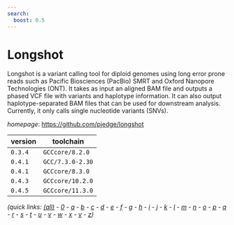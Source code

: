 ```yaml
---
search:
  boost: 0.5
---
```

# Longshot

Longshot is a variant calling tool for diploid genomes using long error prone reads such as Pacific  Biosciences (PacBio) SMRT and Oxford Nanopore Technologies (ONT). It takes as input an aligned BAM file and outputs  a phased VCF file with variants and haplotype information. It can also output haplotype-separated BAM files that can  be used for downstream analysis. Currently, it only calls single nucleotide variants (SNVs).

*homepage*: <https://github.com/pjedge/longshot>

version | toolchain
--------|----------
``0.3.4`` | ``GCCcore/8.2.0``
``0.4.1`` | ``GCC/7.3.0-2.30``
``0.4.1`` | ``GCCcore/8.3.0``
``0.4.3`` | ``GCCcore/10.2.0``
``0.4.5`` | ``GCCcore/11.3.0``


*(quick links: [(all)](../index.md) - [0](../0/index.md) - [a](../a/index.md) - [b](../b/index.md) - [c](../c/index.md) - [d](../d/index.md) - [e](../e/index.md) - [f](../f/index.md) - [g](../g/index.md) - [h](../h/index.md) - [i](../i/index.md) - [j](../j/index.md) - [k](../k/index.md) - [l](../l/index.md) - [m](../m/index.md) - [n](../n/index.md) - [o](../o/index.md) - [p](../p/index.md) - [q](../q/index.md) - [r](../r/index.md) - [s](../s/index.md) - [t](../t/index.md) - [u](../u/index.md) - [v](../v/index.md) - [w](../w/index.md) - [x](../x/index.md) - [y](../y/index.md) - [z](../z/index.md))*

